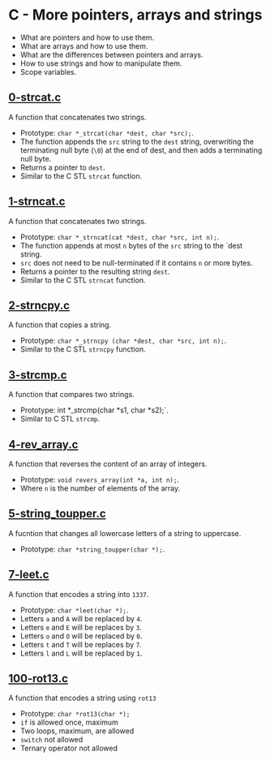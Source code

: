 # C - More pointers, arrays and strings
  - What are pointers and how to use them.
  - What are arrays and how to use them.
  - What are the differences between pointers and arrays.
  - How to use strings and how to manipulate them.
  - Scope variables.

## [0-strcat.c](https://github.com/awinabaab/alx-low_level_programming/blob/master/0x06-pointers_arrays_strings/0-strcat.c)
   A function that concatenates two strings.
   - Prototype: `char *_strcat(char *dest, char *src);`.
   - The function appends the `src` string to the `dest` string,
   overwriting the terminating null byte (`\0`) at the end of dest,
   and then adds a terminating null byte.
   - Returns a pointer to `dest`.
   - Similar to the C STL `strcat` function.

## [1-strncat.c](https://github.com/awinabaab/alx-low_level_programming/blob/master/0x06-pointers_arrays_strings/1-strncat.c)
   A function that concatenates two strings.
   - Prototype: `char *_strncat(cat *dest, char *src, int n);`.
   - The function appends at most `n` bytes of the `src` string to the `dest string.
   - `src` does not need to be null-terminated if it contains `n` or more bytes.
   - Returns a pointer to the resulting string `dest`.
   - Similar to the C STL `strncat` function.

## [2-strncpy.c](https://github.com/awinabaab/alx-low_level_programming/blob/master/0x06-pointers_arrays_strings/2-strncpy.c)
   A function that copies a string.
   - Prototype: `char *_strncpy (char *dest, char *src, int n);`.
   - Similar to the C STL `strncpy` function.

## [3-strcmp.c](https://github.com/awinabaab/alx-low_level_programming/blob/master/0x06-pointers_arrays_strings/3-strcmp.c)
   A function that compares two strings.
   - Prototype: int *_strcmp(char *s1, char *s2);`.
   - Similar to C STL `strcmp`.

## [4-rev_array.c](https://github.com/awinabaab/alx-low_level_programming/blob/master/0x06-pointers_arrays_strings/4-rev_array.c)
   A function that reverses the content of an array of integers.
   - Prototype: `void revers_array(int *a, int n);`.
   - Where `n` is the number of elements of the array.

## [5-string_toupper.c](https://github.com/awinabaab/alx-low_level_programming/blob/master/0x06-pointers_arrays_strings/5-string_toupper.c)
   A fucntion that changes all lowercase letters of a string to uppercase.
   - Prototype: `char *string_toupper(char *);`.

## [7-leet.c](https://github.com/awinabaab/alx-low_level_programming/blob/master/0x06-pointers_arrays_strings/7-leet.c)
   A function that encodes  a string into `1337`.
   - Prototype: `char *leet(char *);`.
   - Letters `a` and `A` will be replaced by `4`.
   - Letters `e` and `E` will be replaces by `3`.
   - Letters `o` and `O` will be replaced by `0`.
   - Letters `t` and `T` will be replaces by `7`.
   - Letters `l` and `L` will be replaced by `1`.

## [100-rot13.c](https://github.com/awinabaab/alx-low_level_programming/blob/master/0x06-pointers_arrays_strings/100-rot13.c)
   A function that encodes a string using `rot13`
   - Prototype: `char *rot13(char *);`
   - `if` is allowed once, maximum
   - Two loops, maximum, are allowed
   - `switch` not allowed
   - Ternary operator not allowed
